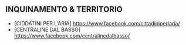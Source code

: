 ## INQUINAMENTO & TERRITORIO

- [CIDDATINI PER L'ARIA] https://www.facebook.com/cittadiniperlaria/ 
- [CENTRALINE DAL BASSO] https://www.facebook.com/centralinedalbasso/
